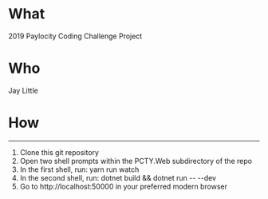 # What

2019 Paylocity Coding Challenge Project

# Who

Jay Little

# How
---
1. Clone this git repository
2. Open two shell prompts within the PCTY.Web subdirectory of the repo
3. In the first shell, run: yarn run watch
4. In the second shell, run: dotnet build && dotnet run -- --dev
5. Go to http://localhost:50000 in your preferred modern browser